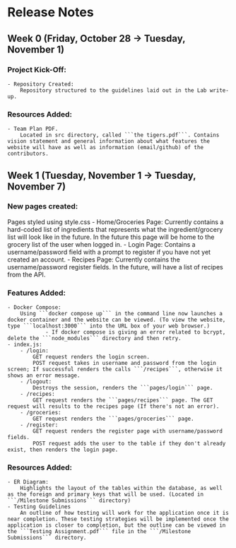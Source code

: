 # Release Notes

## Week 0 (Friday, October 28  -> Tuesday, November 1)
### Project Kick-Off:
    - Repository Created:
        Repository structured to the guidelines laid out in the Lab write-up. 

### Resources Added:
    - Team Plan PDF.
        Located in src directory, called ```the tigers.pdf```. Contains vision statement and general information about what features the website will have as well as information (email/github) of the contributors. 

## Week 1 (Tuesday, November 1 -> Tuesday, November 7)
 
### New pages created:
Pages styled using style.css 
    - Home/Groceries Page:
        Currently contains a hard-coded list of ingredients that represents what the ingredient/grocery list will look like in the future. In the future this page will be home to the grocery list of the user when logged in.
    - Login Page:
        Contains a username/password field with a prompt to register if you have not yet created an account. 
    - Recipes Page:
        Currently contains the username/password register fields. In the future, will have a list of recipes from the API. 
### Features Added:
    - Docker Compose:
        Using ```docker compose up``` in the command line now launches a docker container and the website can be viewed. (To view the website, type ```localhost:3000``` into the URL box of your web browser.)
                - If docker compose is giving an error related to bcrypt, delete the ```node_modules``` directory and then retry.
    - index.js:
        - /login:
            GET request renders the login screen.
            POST request takes in username and password from the login screen; If successful renders the calls ```/recipes```, otherwise it shows an error message. 
        - /logout: 
            Destroys the session, renders the ```pages/login``` page.
        - /recipes: 
            GET request renders the ```pages/recipes``` page. The GET request will results to the recipes page (If there's not an error).
        - /groceries:
            GET request renders the ```pages/groceries``` page.
        - /register:
            GET request renders the register page with username/password fields.
            POST request adds the user to the table if they don't already exist, then renders the login page.

### Resources Added:
    - ER Diagram:
        Highlights the layout of the tables within the database, as well as the foreign and primary keys that will be used. (Located in ```/Milestone Submissions``` directory)
    - Testing Guidelines
        An outline of how testing will work for the application once it is near completion. These testing strategies will be implemented once the application is closer to completion, but the outline can be viewed in the ```Testing Assignment.pdf``` file in the ```/Milestone Submissions``` directory.
